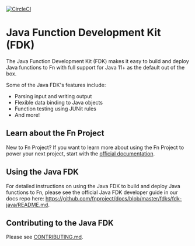 [![CircleCI](https://circleci.com/gh/fnproject/fdk-java.svg?style=svg&circle-token=348bec5610c34421f6c436ab8f6a18e153cb1c01)](https://circleci.com/gh/fnproject/fdk-java)

# Java Function Development Kit (FDK)

The Java Function Development Kit (FDK) makes it easy to build and deploy Java functions to Fn with full support for Java 11+ as the default out of the box.

Some of the Java FDK's features include:

- Parsing input and writing output
- Flexible data binding to Java objects
- Function testing using JUNit rules
- And more!

## Learn about the Fn Project

New to Fn Project? If you want to learn more about using the Fn Project to power your next project, start with the [official documentation](https://github.com/fnproject/docs).

## Using the Java FDK

For detailed instructions on using the Java FDK to build and deploy Java functions to Fn, please see the official Java FDK developer guide in our docs repo here: https://github.com/fnproject/docs/blob/master/fdks/fdk-java/README.md.

## Contributing to the Java FDK

Please see [CONTRIBUTING.md](CONTRIBUTING.md).




